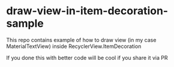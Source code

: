 # draw-view-in-item-decoration-sample
This repo contains example of how to draw view (in my case MaterialTextView) inside RecyclerView.ItemDecoration

If you done this with better code will be cool if you share it via PR
